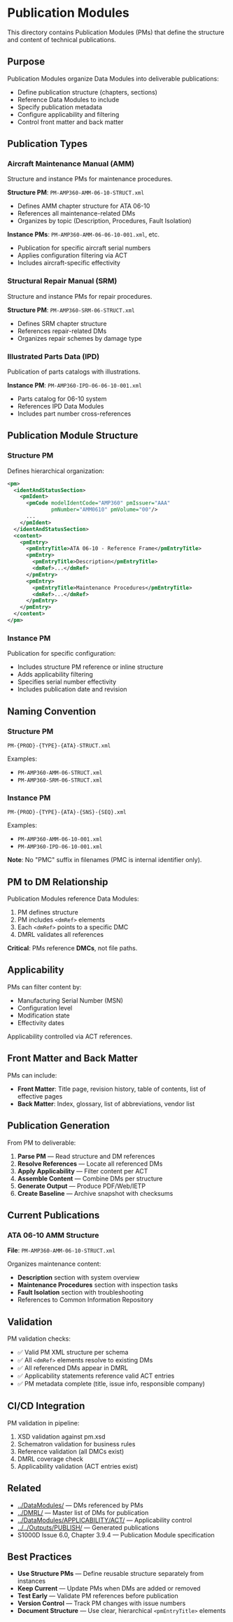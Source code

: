 # Publication Modules

This directory contains Publication Modules (PMs) that define the structure and content of technical publications.

## Purpose

Publication Modules organize Data Modules into deliverable publications:
- Define publication structure (chapters, sections)
- Reference Data Modules to include
- Specify publication metadata
- Configure applicability and filtering
- Control front matter and back matter

## Publication Types

### Aircraft Maintenance Manual (AMM)
Structure and instance PMs for maintenance procedures.

**Structure PM**: `PM-AMP360-AMM-06-10-STRUCT.xml`
- Defines AMM chapter structure for ATA 06-10
- References all maintenance-related DMs
- Organizes by topic (Description, Procedures, Fault Isolation)

**Instance PMs**: `PM-AMP360-AMM-06-06-10-001.xml`, etc.
- Publication for specific aircraft serial numbers
- Applies configuration filtering via ACT
- Includes aircraft-specific effectivity

### Structural Repair Manual (SRM)
Structure and instance PMs for repair procedures.

**Structure PM**: `PM-AMP360-SRM-06-STRUCT.xml`
- Defines SRM chapter structure
- References repair-related DMs
- Organizes repair schemes by damage type

### Illustrated Parts Data (IPD)
Publication of parts catalogs with illustrations.

**Instance PM**: `PM-AMP360-IPD-06-06-10-001.xml`
- Parts catalog for 06-10 system
- References IPD Data Modules
- Includes part number cross-references

## Publication Module Structure

### Structure PM
Defines hierarchical organization:
```xml
<pm>
  <identAndStatusSection>
    <pmIdent>
      <pmCode modelIdentCode="AMP360" pmIssuer="AAA" 
              pmNumber="AMM0610" pmVolume="00"/>
      ...
    </pmIdent>
  </identAndStatusSection>
  <content>
    <pmEntry>
      <pmEntryTitle>ATA 06-10 - Reference Frame</pmEntryTitle>
      <pmEntry>
        <pmEntryTitle>Description</pmEntryTitle>
        <dmRef>...</dmRef>
      </pmEntry>
      <pmEntry>
        <pmEntryTitle>Maintenance Procedures</pmEntryTitle>
        <dmRef>...</dmRef>
      </pmEntry>
    </pmEntry>
  </content>
</pm>
```

### Instance PM
Publication for specific configuration:
- Includes structure PM reference or inline structure
- Adds applicability filtering
- Specifies serial number effectivity
- Includes publication date and revision

## Naming Convention

### Structure PM
```
PM-{PROD}-{TYPE}-{ATA}-STRUCT.xml
```
Examples:
- `PM-AMP360-AMM-06-STRUCT.xml`
- `PM-AMP360-SRM-06-STRUCT.xml`

### Instance PM
```
PM-{PROD}-{TYPE}-{ATA}-{SNS}-{SEQ}.xml
```
Examples:
- `PM-AMP360-AMM-06-10-001.xml`
- `PM-AMP360-IPD-06-10-001.xml`

**Note**: No "PMC" suffix in filenames (PMC is internal identifier only).

## PM to DM Relationship

Publication Modules reference Data Modules:
1. PM defines structure
2. PM includes `<dmRef>` elements
3. Each `<dmRef>` points to a specific DMC
4. DMRL validates all references

**Critical**: PMs reference **DMCs**, not file paths.

## Applicability

PMs can filter content by:
- Manufacturing Serial Number (MSN)
- Configuration level
- Modification state
- Effectivity dates

Applicability controlled via ACT references.

## Front Matter and Back Matter

PMs can include:
- **Front Matter**: Title page, revision history, table of contents, list of effective pages
- **Back Matter**: Index, glossary, list of abbreviations, vendor list

## Publication Generation

From PM to deliverable:
1. **Parse PM** — Read structure and DM references
2. **Resolve References** — Locate all referenced DMs
3. **Apply Applicability** — Filter content per ACT
4. **Assemble Content** — Combine DMs per structure
5. **Generate Output** — Produce PDF/Web/IETP
6. **Create Baseline** — Archive snapshot with checksums

## Current Publications

### ATA 06-10 AMM Structure
**File**: `PM-AMP360-AMM-06-10-STRUCT.xml`

Organizes maintenance content:
- **Description** section with system overview
- **Maintenance Procedures** section with inspection tasks
- **Fault Isolation** section with troubleshooting
- References to Common Information Repository

## Validation

PM validation checks:
- ✅ Valid PM XML structure per schema
- ✅ All `<dmRef>` elements resolve to existing DMs
- ✅ All referenced DMs appear in DMRL
- ✅ Applicability statements reference valid ACT entries
- ✅ PM metadata complete (title, issue info, responsible company)

## CI/CD Integration

PM validation in pipeline:
1. XSD validation against pm.xsd
2. Schematron validation for business rules
3. Reference validation (all DMCs exist)
4. DMRL coverage check
5. Applicability validation (ACT entries exist)

## Related

- [../DataModules/](../DataModules/) — DMs referenced by PMs
- [../DMRL/](../DMRL/) — Master list of DMs for publication
- [../DataModules/APPLICABILITY/ACT/](../DataModules/APPLICABILITY/ACT/) — Applicability control
- [../../Outputs/PUBLISH/](../../Outputs/PUBLISH/) — Generated publications
- S1000D Issue 6.0, Chapter 3.9.4 — Publication Module specification

## Best Practices

- **Use Structure PMs** — Define reusable structure separately from instances
- **Keep Current** — Update PMs when DMs are added or removed
- **Test Early** — Validate PM references before publication
- **Version Control** — Track PM changes with issue numbers
- **Document Structure** — Use clear, hierarchical `<pmEntryTitle>` elements
